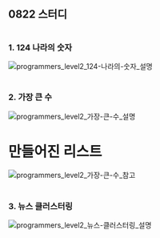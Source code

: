 ## 0822 스터디
#
### 1. 124 나라의 숫자
![programmers_level2_124-나라의-숫자_설명](https://user-images.githubusercontent.com/69744314/185778369-9fda40e7-7f38-4efe-b36b-3ac61b5d0706.jpg)

#
### 2. 가장 큰 수
![programmers_level2_가장-큰-수_설명](https://user-images.githubusercontent.com/69744314/185778371-4ec0e0e3-e221-4fef-9306-eab6d30a135e.png)
# 만들어진 리스트
![programmers_level2_가장-큰-수_참고](https://user-images.githubusercontent.com/69744314/185778372-17823d74-f433-469f-a3f5-e41a791acc48.png)

#
### 3. 뉴스 클러스터링
![programmers_level2_뉴스-클러스터링_설명](https://user-images.githubusercontent.com/69744314/185778373-5bdd8b6f-fce6-4a30-bf2f-6ead84b119d2.jpg)
